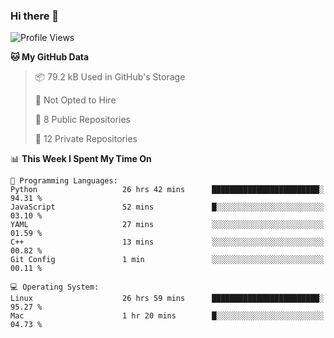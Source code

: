 ### Hi there 👋

<!--
**huayuan4396/huayuan4396** is a ✨ _special_ ✨ repository because its `README.md` (this file) appears on your GitHub profile.

Here are some ideas to get you started:

- 🔭 I’m currently working on ...
- 🌱 I’m currently learning ...
- 👯 I’m looking to collaborate on ...
- 🤔 I’m looking for help with ...
- 💬 Ask me about ...
- 📫 How to reach me: ...
- 😄 Pronouns: ...
- ⚡ Fun fact: ...
-->

<!--START_SECTION:waka-->
![Profile Views](http://img.shields.io/badge/Profile%20Views-2-blue)

**🐱 My GitHub Data** 

> 📦 79.2 kB Used in GitHub's Storage 
 > 
> 🚫 Not Opted to Hire
 > 
> 📜 8 Public Repositories 
 > 
> 🔑 12 Private Repositories 
 > 
📊 **This Week I Spent My Time On** 

```text
💬 Programming Languages: 
Python                   26 hrs 42 mins      ████████████████████████░   94.31 % 
JavaScript               52 mins             █░░░░░░░░░░░░░░░░░░░░░░░░   03.10 % 
YAML                     27 mins             ░░░░░░░░░░░░░░░░░░░░░░░░░   01.59 % 
C++                      13 mins             ░░░░░░░░░░░░░░░░░░░░░░░░░   00.82 % 
Git Config               1 min               ░░░░░░░░░░░░░░░░░░░░░░░░░   00.11 % 

💻 Operating System: 
Linux                    26 hrs 59 mins      ████████████████████████░   95.27 % 
Mac                      1 hr 20 mins        █░░░░░░░░░░░░░░░░░░░░░░░░   04.73 % 
```


<!--END_SECTION:waka-->
